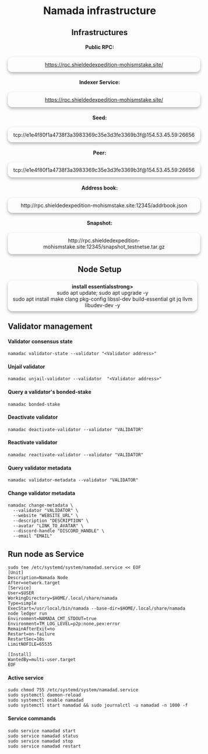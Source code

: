 # <center> Namada infrastructure

## <center> Infrastructures

#### <center> Public RPC:
<p style="
  box-shadow: 0 4px 8px 0 rgba(0,0,0,0.3);
  width: 100%;
  text-align: center;
  border-radius: 12px;
  padding: 12px;
">
<a href="https://rpc.shieldedexpedition-mohismstake.site/" title="RPC endpoint">https://rpc.shieldedexpedition-mohismstake.site/</a>
</p>

#### <center> Indexer Service: 
<p style="
  box-shadow: 0 4px 8px 0 rgba(0,0,0,0.3);
  width: 100%;
  text-align: center;
  border-radius: 12px;
  padding: 12px;
">
<a href="https://rpc.shieldedexpedition-mohismstake.site/" title="RPC endpoint">https://rpc.shieldedexpedition-mohismstake.site/</a>
</p>

#### <center> Seed:
<p style="
  box-shadow: 0 4px 8px 0 rgba(0,0,0,0.3);
  width: 100%;
  text-align: center;
  border-radius: 12px;
  padding: 12px;
">
tcp://e1e4f80f1a4738f3a3983369c35e3d3fe3369b3f@154.53.45.59:26656
</p>

#### <center> Peer:
<p style="
  box-shadow: 0 4px 8px 0 rgba(0,0,0,0.3);
  width: 100%;
  text-align: center;
  border-radius: 12px;
  padding: 12px;
">
tcp://e1e4f80f1a4738f3a3983369c35e3d3fe3369b3f@154.53.45.59:26656
</p>

#### <center> Address book:
<p style="
  box-shadow: 0 4px 8px 0 rgba(0,0,0,0.3);
  width: 100%;
  text-align: center;
  border-radius: 12px;
  padding: 12px;
">
http://rpc.shieldedexpedition-mohismstake.site:12345/addrbook.json
</p>

#### <center> Snapshot:
<div style="
  box-shadow: 0 4px 8px 0 rgba(0,0,0,0.3);
  width: 100%;
  text-align: center;
  border-radius: 12px;
  padding: 12px;
">
http://rpc.shieldedexpedition-mohismstake.site:12345/snapshot_testnetse.tar.gz
</div>


## <center> Node Setup
<p style="
  box-shadow: 0 4px 8px 0 rgba(0,0,0,0.3);
  width: 100%;
  text-align: center;
  border-radius: 12px;
  padding: 8px;
">
<b><strong>install essentials</strong>strong></b><br />
sudo apt update; sudo apt upgrade -y<br />
sudo apt install make clang pkg-config libssl-dev build-essential git jq llvm libudev-dev -y<br />
</p>

## Validator management

#### Validator consensus state
```
namadac validator-state --validator "<Validator address>"
```

#### Unjail validator
```
namadac unjail-validator --validator  "<Validator address>"
```

#### Query a validator's bonded-stake
```
namadac bonded-stake
```

#### Deactivate validator
```
namadac deactivate-validator --validator "VALIDATOR"
```

#### Reactivate validator
```
namadac reactivate-validator --validator "VALIDATOR"
```

#### Query validator metadata
```
namadac validator-metadata --validator "VALIDATOR"
```

#### Change validator metadata
```
namadac change-metadata \
  --validator "VALIDATOR" \
  --website "WEBSITE_URL" \
  --description "DESCRIPTION" \
  --avatar "LINK_TO_AVATAR" \
  --discord-handle "DISCORD_HANDLE" \
  --email "EMAIL"
```

## Run node as Service
```
sudo tee /etc/systemd/system/namadad.service << EOF
[Unit]
Description=Namada Node
After=network.target
[Service]
User=$USER
WorkingDirectory=$HOME/.local/share/namada
Type=simple
ExecStart=/usr/local/bin/namada --base-dir=$HOME/.local/share/namada node ledger run
Environment=NAMADA_CMT_STDOUT=true
Environment=TM_LOG_LEVEL=p2p:none,pex:error
RemainAfterExit=no
Restart=on-failure
RestartSec=10s
LimitNOFILE=65535

[Install]
WantedBy=multi-user.target
EOF
```

#### Active service
```
sudo chmod 755 /etc/systemd/system/namadad.service
sudo systemctl daemon-reload
sudo systemctl enable namadad
sudo systemctl start namadad && sudo journalctl -u namadad -n 1000 -f
```

#### Service commands
```
sudo service namadad start
sudo service namadad status
sudo service namadad stop
sudo service namadad restart
```

